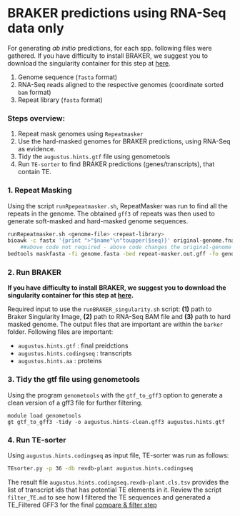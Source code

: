 # BRAKER predictions using RNA-Seq data only
For generating _ab initio_ predictions, for each spp. following files were gathered.
If you have difficulty to install BRAKER, we suggest you to download the singularity container for this step at [here](https://github.com/aseetharam/braker).

1. Genome sequence (`fasta` format)
2. RNA-Seq reads aligned to the respective genomes (coordinate sorted `bam` format)
4. Repeat library (`fasta` format)

### Steps overview:

1. Repeat mask genomes using `Repeatmasker`
2. Use the hard-masked genomes for BRAKER predictions, using RNA-Seq as evidence.
3. Tidy the `augustus.hints.gtf` file using genometools 
4. Run `TE-sorter` to find BRAKER predictions (genes/transcripts), that contain TE.


### 1. Repeat Masking

Using the script `runRpepeatmasker.sh`, RepeatMasker was run to find all the repeats in the genome. The obtained `gff3` of repeats was then used to generate soft-masked and hard-masked genome sequences.

```bash
runRepeatmasker.sh <genome-file> <repeat-library>
bioawk -c fastx '{print ">"$name"\n"toupper($seq)}' original-genome.fna > genome.fasta 
	##above code not required - above code changes the original-genome from a softmasked genome to a non-masked genome 
bedtools maskfasta -fi genome.fasta -bed repeat-masker.out.gff -fo genome.hardmasked.fasta
```

### 2. Run BRAKER

**If you have difficulty to install BRAKER, we suggest you to download the singularity container for this step at [here](https://github.com/aseetharam/braker).**

Required input to use the `runBRAKER_singularity.sh` script: **(1)** path to Braker Singularity Image, **(2)** path to RNA-Seq BAM file and **(3)** path to hard masked genome. 
The output files that are important are within the `barker` folder. Following files are important:

  - `augustus.hints.gtf` : final preidctions
  - `augustus.hints.codingseq` : transcripts
  - `augustus.hints.aa` : proteins

### 3. Tidy the gtf file using genometools 

Using the program `genometools` with the `gtf_to_gff3` option to generate a clean version of a gff3 file for further filtering. 
```
module load genometools
gt gtf_to_gff3 -tidy -o augustus.hints-clean.gff3 augustus.hints.gtf
```

### 4. Run TE-sorter

Using `augustus.hints.codingseq` as input file, TE-sorter was run as follows:

```bash
TEsorter.py -p 36 -db rexdb-plant augustus.hints.codingseq
```

The result file `augustus.hints.codingseq.rexdb-plant.cls.tsv` provides the list of transcript ids that has potential TE elements in it. Review the script `filter_TE.md` to see how I filtered the TE sequences and generated a TE_Filtered GFF3 for the final [compare & filter step](https://github.com/PeanutBase/BIND_annotation/tree/main/scripts/compare-%26-filter) 
